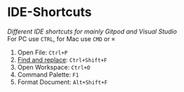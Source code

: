 # IDE-Shortcuts
*Different IDE shortcuts for mainly Gitpod and Visual Studio* \
For PC use ``CTRL``, for Mac use ``CMD`` or ``⌘``
1. Open File: ``Ctrl+P`` 
2. [Find and replace](https://www.gitpod.io/docs/search/): ``Ctrl+Shift+F``
3. Open Workspace: ``Ctrl+O``
4. Command Palette: ``F1``
5. Format Document: ``Alt+Shift+F``
